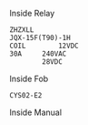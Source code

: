 
Inside Relay
```
ZHZXLL
JQX-15F(T90)-1H
COIL        12VDC
30A     240VAC
        28VDC
```


Inside Fob
```
CYS02-E2
```

Inside Manual
```
```
